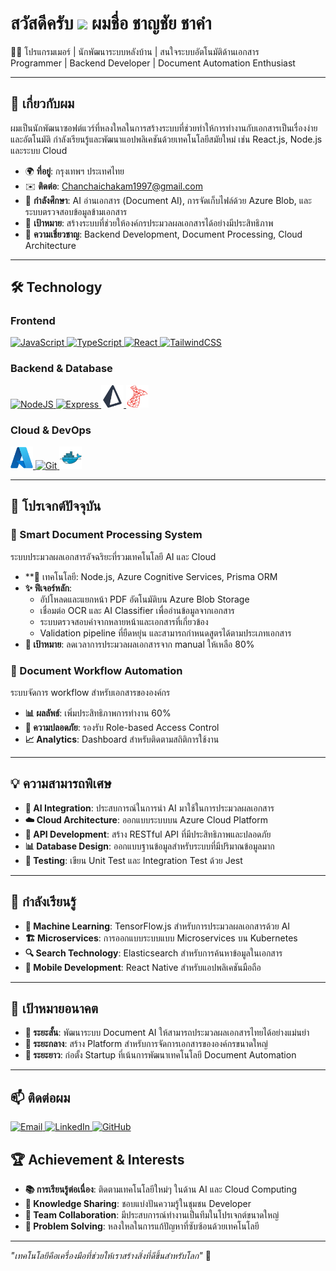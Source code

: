 สวัสดีครับ ![](https://user-images.githubusercontent.com/18350557/176309783-0785949b-9127-417c-8b55-ab5a4333674e.gif) ผมชื่อ ชาญชัย ชาคำ
=========================================================================================================================

👨‍💻 โปรแกรมเมอร์ | นักพัฒนาระบบหลังบ้าน | สนใจระบบอัตโนมัติด้านเอกสาร  
Programmer | Backend Developer | Document Automation Enthusiast

---

## 🚀 เกี่ยวกับผม

ผมเป็นนักพัฒนาซอฟต์แวร์ที่หลงใหลในการสร้างระบบที่ช่วยทำให้การทำงานกับเอกสารเป็นเรื่องง่ายและอัตโนมัติ กำลังเรียนรู้และพัฒนาแอปพลิเคชันด้วยเทคโนโลยีสมัยใหม่ เช่น React.js, Node.js และระบบ Cloud

- 🌍  **ที่อยู่**: กรุงเทพฯ ประเทศไทย  
- ✉️  **ติดต่อ**: [Chanchaichakam1997@gmail.com](mailto:Chanchaichakam1997@gmail.com)  
- 🧠  **กำลังศึกษา**: AI อ่านเอกสาร (Document AI), การจัดเก็บไฟล์ด้วย Azure Blob, และระบบตรวจสอบข้อมูลข้ามเอกสาร  
- 💼  **เป้าหมาย**: สร้างระบบที่ช่วยให้องค์กรประมวลผลเอกสารได้อย่างมีประสิทธิภาพ
- 🎯  **ความเชี่ยวชาญ**: Backend Development, Document Processing, Cloud Architecture

---

## 🛠️ Technology

### Frontend
<p align="left">
  <a href="https://developer.mozilla.org/en-US/docs/Web/JavaScript" target="_blank">
    <img src="https://raw.githubusercontent.com/danielcranney/readme-generator/main/public/icons/skills/javascript-colored.svg" width="36" height="36" alt="JavaScript" />
  </a>
  <a href="https://www.typescriptlang.org/" target="_blank">
    <img src="https://raw.githubusercontent.com/danielcranney/readme-generator/main/public/icons/skills/typescript-colored.svg" width="36" height="36" alt="TypeScript" />
  </a>
  <a href="https://reactjs.org/" target="_blank">
    <img src="https://raw.githubusercontent.com/danielcranney/readme-generator/main/public/icons/skills/react-colored.svg" width="36" height="36" alt="React" />
  </a>
  <a href="https://tailwindcss.com/" target="_blank">
    <img src="https://raw.githubusercontent.com/danielcranney/readme-generator/main/public/icons/skills/tailwindcss-colored.svg" width="36" height="36" alt="TailwindCSS" />
  </a>
</p>

### Backend & Database
<p align="left">
  <a href="https://nodejs.org/" target="_blank">
    <img src="https://raw.githubusercontent.com/danielcranney/readme-generator/main/public/icons/skills/nodejs-colored.svg" width="36" height="36" alt="NodeJS" />
  </a>
  <a href="https://expressjs.com/" target="_blank">
    <img src="https://raw.githubusercontent.com/danielcranney/readme-generator/main/public/icons/skills/express-colored.svg" width="36" height="36" alt="Express" />
  </a>
  <a href="https://www.prisma.io/" target="_blank">
    <img src="https://raw.githubusercontent.com/devicons/devicon/master/icons/prisma/prisma-original.svg" width="36" height="36" alt="Prisma" />
  </a>
  <a href="https://www.microsoft.com/en-us/sql-server/" target="_blank">
    <img src="https://raw.githubusercontent.com/devicons/devicon/master/icons/microsoftsqlserver/microsoftsqlserver-plain.svg" width="36" height="36" alt="SQL Server" />
  </a>
</p>

### Cloud & DevOps
<p align="left">
  <a href="https://azure.microsoft.com/" target="_blank">
    <img src="https://raw.githubusercontent.com/devicons/devicon/master/icons/azure/azure-original.svg" width="36" height="36" alt="Azure" />
  </a>
  <a href="https://git-scm.com/" target="_blank">
    <img src="https://raw.githubusercontent.com/danielcranney/readme-generator/main/public/icons/skills/git-colored.svg" width="36" height="36" alt="Git" />
  </a>
  <a href="https://www.docker.com/" target="_blank">
    <img src="https://raw.githubusercontent.com/devicons/devicon/master/icons/docker/docker-original.svg" width="36" height="36" alt="Docker" />
  </a>
</p>

---

## 🧩 โปรเจกต์ปัจจุบัน

### 📄 Smart Document Processing System
ระบบประมวลผลเอกสารอัจฉริยะที่รวมเทคโนโลยี AI และ Cloud
- **🔧 เทคโนโลยี: Node.js, Azure Cognitive Services, Prisma ORM
- **✨ ฟีเจอร์หลัก**:
  - อัปโหลดและแยกหน้า PDF อัตโนมัติบน Azure Blob Storage
  - เชื่อมต่อ OCR และ AI Classifier เพื่ออ่านข้อมูลจากเอกสาร
  - ระบบตรวจสอบค่าจากหลายหน้าและเอกสารที่เกี่ยวข้อง
  - Validation pipeline ที่ยืดหยุ่น และสามารถกำหนดสูตรได้ตามประเภทเอกสาร
- **🎯 เป้าหมาย**: ลดเวลาการประมวลผลเอกสารจาก manual ให้เหลือ 80%

### 🔄 Document Workflow Automation
ระบบจัดการ workflow สำหรับเอกสารขององค์กร
- **📊 ผลลัพธ์**: เพิ่มประสิทธิภาพการทำงาน 60%
- **🔐 ความปลอดภัย**: รองรับ Role-based Access Control
- **📈 Analytics**: Dashboard สำหรับติดตามสถิติการใช้งาน

---

## 💡 ความสามารถพิเศษ

- **🤖 AI Integration**: ประสบการณ์ในการนำ AI มาใช้ในการประมวลผลเอกสาร
- **☁️ Cloud Architecture**: ออกแบบระบบบน Azure Cloud Platform
- **🔄 API Development**: สร้าง RESTful API ที่มีประสิทธิภาพและปลอดภัย
- **📊 Database Design**: ออกแบบฐานข้อมูลสำหรับระบบที่มีปริมาณข้อมูลมาก
- **🧪 Testing**: เขียน Unit Test และ Integration Test ด้วย Jest

---

## 🌱 กำลังเรียนรู้

- **🤖 Machine Learning**: TensorFlow.js สำหรับการประมวลผลเอกสารด้วย AI
- **🏗️ Microservices**: การออกแบบระบบแบบ Microservices บน Kubernetes
- **🔍 Search Technology**: Elasticsearch สำหรับการค้นหาข้อมูลในเอกสาร
- **📱 Mobile Development**: React Native สำหรับแอปพลิเคชันมือถือ

---

## 🎯 เป้าหมายอนาคต

- **💼 ระยะสั้น**: พัฒนาระบบ Document AI ให้สามารถประมวลผลเอกสารไทยได้อย่างแม่นยำ
- **🚀 ระยะกลาง**: สร้าง Platform สำหรับการจัดการเอกสารขององค์กรขนาดใหญ่
- **🌟 ระยะยาว**: ก่อตั้ง Startup ที่เน้นการพัฒนาเทคโนโลยี Document Automation

---

## 📫 ติดต่อผม

<p align="left">
  <a href="mailto:Chanchaichakam1997@gmail.com">
    <img src="https://img.shields.io/badge/Gmail-D14836?style=for-the-badge&logo=gmail&logoColor=white" alt="Email" />
  </a>
  <a href="https://www.linkedin.com/in/chanchai-chakam">
    <img src="https://img.shields.io/badge/LinkedIn-0077B5?style=for-the-badge&logo=linkedin&logoColor=white" alt="LinkedIn" />
  </a>
  <a href="https://github.com/chanchai-chakam">
    <img src="https://img.shields.io/badge/GitHub-100000?style=for-the-badge&logo=github&logoColor=white" alt="GitHub" />
  </a>
</p>



## 🏆 Achievement & Interests

- **📚 การเรียนรู้ต่อเนื่อง**: ติดตามเทคโนโลยีใหม่ๆ ในด้าน AI และ Cloud Computing
- **🎤 Knowledge Sharing**: ชอบแบ่งปันความรู้ในชุมชน Developer
- **🤝 Team Collaboration**: มีประสบการณ์ทำงานเป็นทีมในโปรเจกต์ขนาดใหญ่
- **💪 Problem Solving**: หลงใหลในการแก้ปัญหาที่ซับซ้อนด้วยเทคโนโลยี

---

*"เทคโนโลยีคือเครื่องมือที่ช่วยให้เราสร้างสิ่งที่ดีขึ้นสำหรับโลก"* 🌟
